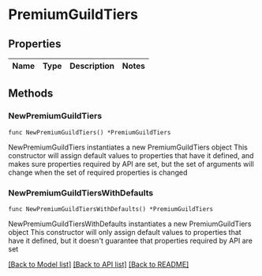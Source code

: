 # PremiumGuildTiers

## Properties

Name | Type | Description | Notes
------------ | ------------- | ------------- | -------------

## Methods

### NewPremiumGuildTiers

`func NewPremiumGuildTiers() *PremiumGuildTiers`

NewPremiumGuildTiers instantiates a new PremiumGuildTiers object
This constructor will assign default values to properties that have it defined,
and makes sure properties required by API are set, but the set of arguments
will change when the set of required properties is changed

### NewPremiumGuildTiersWithDefaults

`func NewPremiumGuildTiersWithDefaults() *PremiumGuildTiers`

NewPremiumGuildTiersWithDefaults instantiates a new PremiumGuildTiers object
This constructor will only assign default values to properties that have it defined,
but it doesn't guarantee that properties required by API are set


[[Back to Model list]](../README.md#documentation-for-models) [[Back to API list]](../README.md#documentation-for-api-endpoints) [[Back to README]](../README.md)


